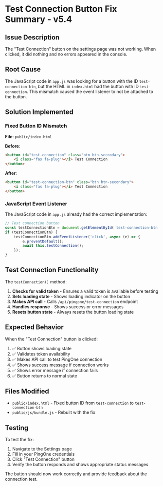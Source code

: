 # Test Connection Button Fix Summary - v5.4

## Issue Description

The "Test Connection" button on the settings page was not working. When clicked, it did nothing and no errors appeared in the console.

## Root Cause

The JavaScript code in `app.js` was looking for a button with the ID `test-connection-btn`, but the HTML in `index.html` had the button with ID `test-connection`. This mismatch caused the event listener to not be attached to the button.

## Solution Implemented

### Fixed Button ID Mismatch

**File**: `public/index.html`

**Before**:
```html
<button id="test-connection" class="btn btn-secondary">
    <i class="fas fa-plug"></i> Test Connection
</button>
```

**After**:
```html
<button id="test-connection-btn" class="btn btn-secondary">
    <i class="fas fa-plug"></i> Test Connection
</button>
```

### JavaScript Event Listener

The JavaScript code in `app.js` already had the correct implementation:

```javascript
// Test connection button
const testConnectionBtn = document.getElementById('test-connection-btn');
if (testConnectionBtn) {
    testConnectionBtn.addEventListener('click', async (e) => {
        e.preventDefault();
        await this.testConnection();
    });
}
```

## Test Connection Functionality

The `testConnection()` method:

1. **Checks for valid token** - Ensures a valid token is available before testing
2. **Sets loading state** - Shows loading indicator on the button
3. **Makes API call** - Calls `/api/pingone/test-connection` endpoint
4. **Handles response** - Shows success or error messages
5. **Resets button state** - Always resets the button loading state

## Expected Behavior

When the "Test Connection" button is clicked:

1. ✅ Button shows loading state
2. ✅ Validates token availability
3. ✅ Makes API call to test PingOne connection
4. ✅ Shows success message if connection works
5. ✅ Shows error message if connection fails
6. ✅ Button returns to normal state

## Files Modified

- `public/index.html` - Fixed button ID from `test-connection` to `test-connection-btn`
- `public/js/bundle.js` - Rebuilt with the fix

## Testing

To test the fix:

1. Navigate to the Settings page
2. Fill in your PingOne credentials
3. Click "Test Connection" button
4. Verify the button responds and shows appropriate status messages

The button should now work correctly and provide feedback about the connection test. 